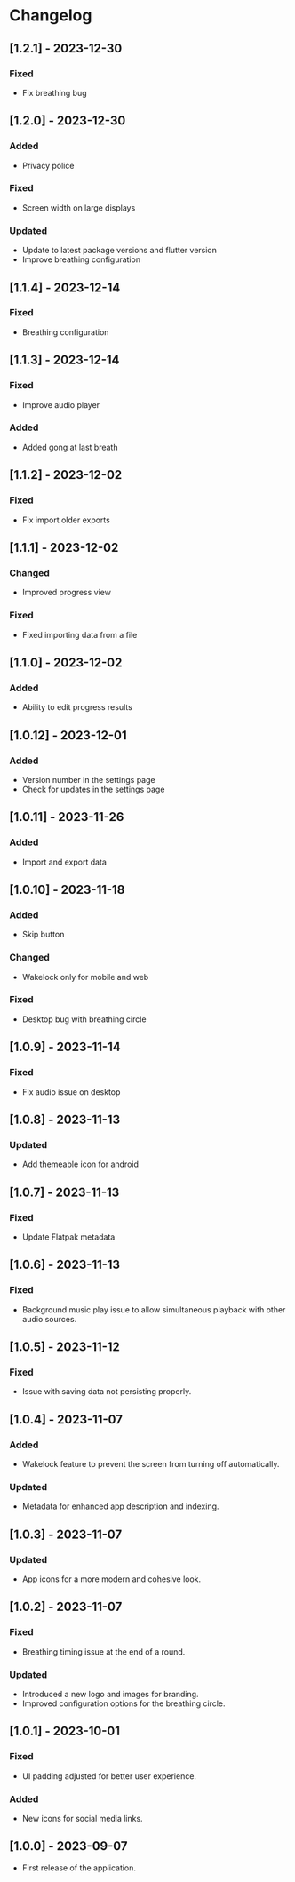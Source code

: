 # Changelog
## [1.2.1] - 2023-12-30
### Fixed
- Fix breathing bug

## [1.2.0] - 2023-12-30
### Added
- Privacy police
### Fixed
- Screen width on large displays
### Updated
- Update to latest package versions and flutter version
- Improve breathing configuration

## [1.1.4] - 2023-12-14
### Fixed
- Breathing configuration

## [1.1.3] - 2023-12-14
### Fixed
- Improve audio player
### Added
- Added gong at last breath

## [1.1.2] - 2023-12-02
### Fixed
- Fix import older exports

## [1.1.1] - 2023-12-02
### Changed
- Improved progress view
### Fixed
- Fixed importing data from a file

## [1.1.0] - 2023-12-02
### Added
- Ability to edit progress results

## [1.0.12] - 2023-12-01
### Added
- Version number in the settings page
- Check for updates in the settings page

## [1.0.11] - 2023-11-26
### Added
- Import and export data

## [1.0.10] - 2023-11-18
### Added
- Skip button
### Changed
- Wakelock only for mobile and web
### Fixed
- Desktop bug with breathing circle

## [1.0.9] - 2023-11-14
### Fixed
- Fix audio issue on desktop

## [1.0.8] - 2023-11-13
### Updated
- Add themeable icon for android

## [1.0.7] - 2023-11-13
### Fixed
- Update Flatpak metadata

## [1.0.6] - 2023-11-13
### Fixed
- Background music play issue to allow simultaneous playback with other audio sources.

## [1.0.5] - 2023-11-12
### Fixed
- Issue with saving data not persisting properly.

## [1.0.4] - 2023-11-07
### Added
- Wakelock feature to prevent the screen from turning off automatically.
### Updated
- Metadata for enhanced app description and indexing.

## [1.0.3] - 2023-11-07
### Updated
- App icons for a more modern and cohesive look.

## [1.0.2] - 2023-11-07
### Fixed
- Breathing timing issue at the end of a round.
### Updated
- Introduced a new logo and images for branding.
- Improved configuration options for the breathing circle.

## [1.0.1] - 2023-10-01
### Fixed
- UI padding adjusted for better user experience.
### Added
- New icons for social media links.

## [1.0.0] - 2023-09-07
- First release of the application.
